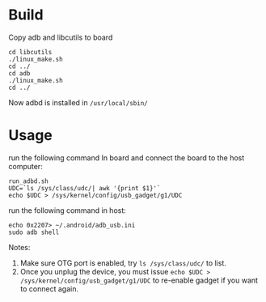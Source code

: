 # Build
Copy adb and libcutils to board  
```
cd libcutils
./linux_make.sh
cd ../
cd adb
./linux_make.sh
cd ../
```
Now adbd is installed in `/usr/local/sbin/`  

# Usage
run the following command In board and connect the board to the host computer:  
```
run_adbd.sh 
UDC=`ls /sys/class/udc/| awk '{print $1}'`
echo $UDC > /sys/kernel/config/usb_gadget/g1/UDC
```
run the following command in host:  
```
echo 0x2207> ~/.android/adb_usb.ini 
sudo adb shell
```
Notes:  
1. Make sure OTG port is enabled, try `ls /sys/class/udc/` to list.  
2. Once you unplug the device, you must issue `echo $UDC > /sys/kernel/config/usb_gadget/g1/UDC` to re-enable gadget if you want to connect again.